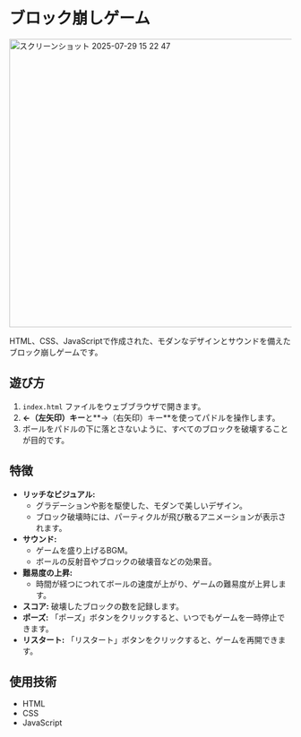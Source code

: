 # ブロック崩しゲーム
<img width="548" height="515" alt="スクリーンショット 2025-07-29 15 22 47" src="https://github.com/user-attachments/assets/d2c14ad0-5ff4-4486-aa56-41a7a97bcae5" />

HTML、CSS、JavaScriptで作成された、モダンなデザインとサウンドを備えたブロック崩しゲームです。

## 遊び方

1.  `index.html` ファイルをウェブブラウザで開きます。
2.  **←（左矢印）キー**と**→（右矢印）キー**を使ってパドルを操作します。
3.  ボールをパドルの下に落とさないように、すべてのブロックを破壊することが目的です。

## 特徴

*   **リッチなビジュアル:**
    *   グラデーションや影を駆使した、モダンで美しいデザイン。
    *   ブロック破壊時には、パーティクルが飛び散るアニメーションが表示されます。
*   **サウンド:**
    *   ゲームを盛り上げるBGM。
    *   ボールの反射音やブロックの破壊音などの効果音。
*   **難易度の上昇:**
    *   時間が経つにつれてボールの速度が上がり、ゲームの難易度が上昇します。
*   **スコア:** 破壊したブロックの数を記録します。
*   **ポーズ:** 「ポーズ」ボタンをクリックすると、いつでもゲームを一時停止できます。
*   **リスタート:** 「リスタート」ボタンをクリックすると、ゲームを再開できます。

## 使用技術

*   HTML
*   CSS
*   JavaScript
